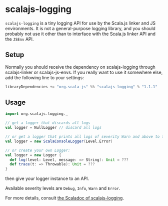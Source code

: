 # scalajs-logging

`scalajs-logging` is a tiny logging API for use by the Scala.js linker and JS environments.
It is not a general-purpose logging library, and you should probably not use it other than to interface with the Scala.js linker API and the `JSEnv` API.

## Setup

Normally you should receive the dependency on scalajs-logging through scalajs-linker or scalajs-js-envs.
If you really want to use it somewhere else, add the following line to your settings:

```scala
libraryDependencies += "org.scala-js" %% "scalajs-logging" % "1.1.1"
```

## Usage

```scala
import org.scalajs.logging._

// get a logger that discards all logs
val logger = NullLogger // discard all logs

// or get a logger that prints all logs of severity Warn and above to the console
val logger = new ScalaConsoleLogger(Level.Error)

// or create your own Logger:
val logger = new Logger {
  def log(level: Level, message: => String): Unit = ???
  def trace(t: => Throwable): Unit = ???
}
```

then give your logger instance to an API.

Available severity levels are `Debug`, `Info`, `Warn` and `Error`.

For more details, consult [the Scaladoc of scalajs-logging](https://javadoc.io/doc/org.scala-js/scalajs-logging_2.13/latest/org/scalajs/logging/index.html).
